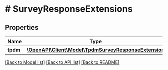 # # SurveyResponseExtensions

## Properties

Name | Type | Description | Notes
------------ | ------------- | ------------- | -------------
**tpdm** | [**\OpenAPI\Client\Model\TpdmSurveyResponseExtension**](TpdmSurveyResponseExtension.md) |  | [optional]

[[Back to Model list]](../../README.md#models) [[Back to API list]](../../README.md#endpoints) [[Back to README]](../../README.md)
